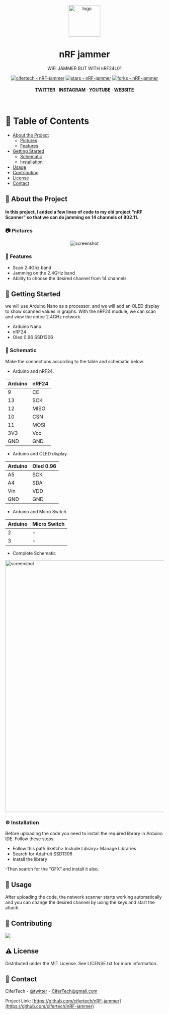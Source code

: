 <div align="center">

  <img src="https://user-images.githubusercontent.com/62047147/195847997-97553030-3b79-4643-9f2c-1f04bba6b989.png" alt="logo" width="100" height="auto" />
  <h1>nRF jammer</h1>
  
  <p>
    WiFi JAMMER BUT WITH nRF24L01
  </p>
  
  
<!-- Badges -->

<p>
<a href="https://github.com/cifertech/nRF-jammer" title="Go to GitHub repo"><img src="https://img.shields.io/static/v1?label=cifertech&message=nRF-jammer&color=white&logo=github" alt="cifertech - nRF-jammer"></a>
<a href="https://github.com/cifertech/nRF-jammer"><img src="https://img.shields.io/github/stars/cifertech/nRF-jammer?style=social" alt="stars - nRF-jammer"></a>
<a href="https://github.com/cifertech/nRF-jammer"><img src="https://img.shields.io/github/forks/cifertech/nRF-jammer?style=social" alt="forks - nRF-jammer"></a>
</p>
   
<h4>
    <a href="https://twitter.com/cifertech1">TWITTER</a>
  <span> · </span>
    <a href="https://www.instagram.com/cifertech/">INSTAGRAM</a>
  <span> · </span>
    <a href="https://www.youtube.com/c/cifertech">YOUTUBE</a>
  <span> · </span>
    <a href="https://cifertech.net/">WEBSITE</a>
  </h4>
</div>

<br />

<!-- Table of Contents -->
# :notebook_with_decorative_cover: Table of Contents

- [About the Project](#star2-about-the-project)
  * [Pictures](#camera-Pictures)
  * [Features](#dart-features)
- [Getting Started](#toolbox-getting-started)
  * [Schematic](#electric_plug-Schematic)
  * [Installation](#gear-installation)
- [Usage](#eyes-usage)
- [Contributing](#wave-contributing)
- [License](#warning-license)
- [Contact](#handshake-contact)

  

<!-- About the Project -->
## :star2: About the Project
#### In this project, I added a few lines of code to my old project "nRF Scanner" so that we can do jamming on 14 channels of 802.11.


<!-- Pictures -->
### :camera: Pictures

<div align="center"> 
  <img src="https://user-images.githubusercontent.com/62047147/195926952-7b73dae2-21ae-48df-84c1-15b13dc069c7.jpg" alt="screenshot" />
</div>


<!-- Features -->
### :dart: Features

- Scan 2.4Ghz band
- Jamming on the 2.4GHz band
- Ability to choose the desired channel from 14 channels

<!-- Getting Started -->
## 	:toolbox: Getting Started

we will use Arduino Nano as a processor. and we will add an OLED display to show scanned values in graphs. With the nRF24 module, we can scan and view the entire 2.4GHz network.

- Arduino Nano
- nRF24
- Oled 0.96 SSD1306

<!-- Schematic -->
### :electric_plug: Schematic
Make the connections according to the table and schematic below.

* Arduino and nRF24.

| Arduino| nRF24|  
| ----   | -----|
| 9  | CE   |
| 13 | SCK  |
| 12 | MISO |
| 10 | CSN  |
| 11 | MOSI |
| 3V3 | Vcc |
| GND | GND |


* Arduino and OLED display.

| Arduino| Oled 0.96|
| ----   | -----|
| A5  | SCK |
| A4 | SDA  |
| Vin | VDD |
| GND | GND |


* Arduino and Micro Switch.

| Arduino| Micro Switch|
| ----   | -----|
| 2 | -  |
| 3 | -  |

 
* Complete Schematic

<img src="https://user-images.githubusercontent.com/62047147/195948711-5e1dd386-0181-4160-b4cd-54e5fbc42589.jpg" alt="screenshot" width="800" height="auto" />


<!-- Installation -->
### :gear: Installation

Before uploading the code you need to install the required library in Arduino IDE. Follow these steps:

- Follow this path Sketch> Include Library> Manage Libraries
- Search for Adafruit SSD1306
- Install the library

-Then search for the “GFX” and install it also.
   
<!-- Usage -->
## :eyes: Usage

After uploading the code, the network scanner starts working automatically and you can change the desired channel by using the keys and start the attack.


<!-- Contributing -->
## :wave: Contributing

<a href="https://github.com/cifertech/nRF-jammer/graphs/contributors">
  <img src="https://contrib.rocks/image?repo=cifertech/nRF-jammer" />
</a>


<!-- License -->
## :warning: License

Distributed under the MIT License. See LICENSE.txt for more information.


<!-- Contact -->
## :handshake: Contact

CiferTech - [@twitter](https://twitter.com/cifertech1) - CiferTech@gmali.com

Project Link: [https://github.com/cifertech/nRF-jammer](https://github.com/cifertech/nRF-jammer)

